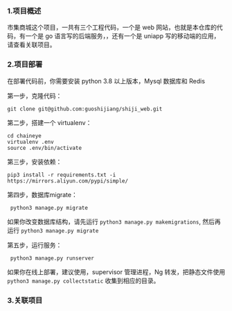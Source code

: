 ### 1.项目概述

市集商城这个项目，一共有三个工程代码，一个是 web 网站，也就是本仓库的代码，有一个是 go 语言写的后端服务，，还有一个是 uniapp 写的移动端的应用，请查看关联项目。


### 2.项目部署

在部署代码前，你需要安装 python 3.8 以上版本，Mysql 数据库和 Redis

第一步，克隆代码：
```buildoutcfg
git clone git@github.com:guoshijiang/shiji_web.git
```

第二步，搭建一个 virtualenv：
```buildoutcfg
cd chaineye
virtualenv .env
source .env/bin/activate
```

第三步，安装依赖：
```buildoutcfg
pip3 install -r requirements.txt -i https://mirrors.aliyun.com/pypi/simple/
```

第四步，数据库migrate：
```buildoutcfg
 python3 manage.py migrate
```
如果你改变数据库结构，请先运行 `python3 manage.py makemigrations`, 然后再运行 `python3 manage.py migrate`

第五步，运行服务：
```buildoutcfg
 python3 manage.py runserver
```

如果你在线上部署，建议使用，supervisor 管理进程，Ng 转发，把静态文件使用 `python3 manage.py collectstatic` 收集到相应的目录。


### 3.关联项目





